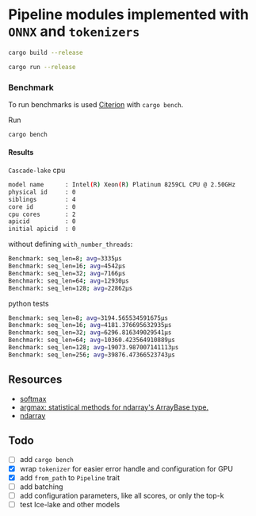 # Pipeline modules implemented with `ONNX` and `tokenizers`


```bash
cargo build --release

cargo run --release

```

### Benchmark

To run benchmarks is used [Citerion](https://github.com/bheisler/criterion.rs) with `cargo bench`. 

Run

```bash
cargo bench
```

#### Results 

`Cascade-lake` cpu
```bash
model name      : Intel(R) Xeon(R) Platinum 8259CL CPU @ 2.50GHz
physical id     : 0
siblings        : 4
core id         : 0
cpu cores       : 2
apicid          : 0
initial apicid  : 0
```

without defining `with_number_threads`:

```bash
Benchmark: seq_len=8; avg=3335µs
Benchmark: seq_len=16; avg=4542µs
Benchmark: seq_len=32; avg=7166µs
Benchmark: seq_len=64; avg=12930µs
Benchmark: seq_len=128; avg=22862µs
```

python tests
```bash
Benchmark: seq_len=8; avg=3194.565534591675µs
Benchmark: seq_len=16; avg=4181.376695632935µs
Benchmark: seq_len=32; avg=6296.816349029541µs
Benchmark: seq_len=64; avg=10360.423564910889µs
Benchmark: seq_len=128; avg=19073.987007141113µs
Benchmark: seq_len=256; avg=39876.47366523743µs
```

## Resources

* [softmax](https://github.com/CasperN/drug/blob/1a7cc4532aa4bdb7ce091a53d2d6b14ab2d5a0dd/src/lib.rs#L77)
* [argmax: statistical methods for ndarray's ArrayBase type.](https://github.com/rust-ndarray/ndarray-stats)
* [ndarray](https://github.com/rust-ndarray/ndarray)

## Todo

* [ ] add `cargo bench`
* [x] wrap `tokenizer` for easier error handle and configuration for GPU
* [x] add `from_path` to `Pipeline` trait
* [ ] add batching
* [ ] add configuration parameters, like all scores, or only the top-k
* [ ] test Ice-lake and other models